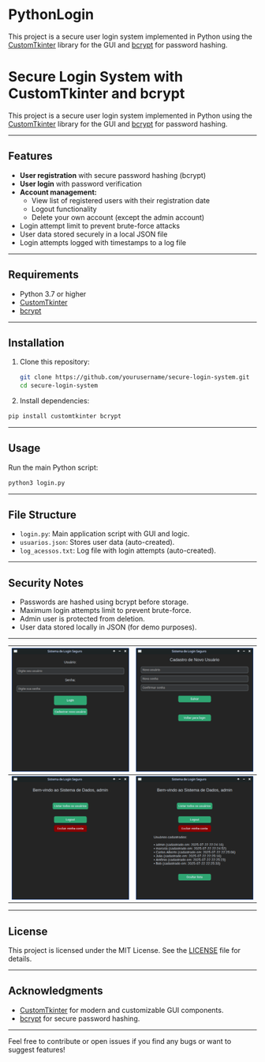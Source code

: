 # PythonLogin
This project is a secure user login system implemented in Python using the [CustomTkinter](https://github.com/TomSchimansky/CustomTkinter) library for the GUI and [bcrypt](https://pypi.org/project/bcrypt/) for password hashing.

# Secure Login System with CustomTkinter and bcrypt

This project is a secure user login system implemented in Python using the [CustomTkinter](https://github.com/TomSchimansky/CustomTkinter) library for the GUI and [bcrypt](https://pypi.org/project/bcrypt/) for password hashing.

---

## Features

- **User registration** with secure password hashing (bcrypt)
- **User login** with password verification
- **Account management:**
  - View list of registered users with their registration date
  - Logout functionality
  - Delete your own account (except the admin account)
- Login attempt limit to prevent brute-force attacks
- User data stored securely in a local JSON file
- Login attempts logged with timestamps to a log file

---

## Requirements

- Python 3.7 or higher
- [CustomTkinter](https://pypi.org/project/customtkinter/)
- [bcrypt](https://pypi.org/project/bcrypt/)

---

## Installation

1. Clone this repository:
   ```bash
   git clone https://github.com/yourusername/secure-login-system.git
   cd secure-login-system
   ```
2. Install dependencies:
  ```bash
  pip install customtkinter bcrypt
  ```
---

## Usage

Run the main Python script:

  ```bash
  python3 login.py
  ```
---

## File Structure

- `login.py`: Main application script with GUI and logic.
- `usuarios.json`: Stores user data (auto-created).
- `log_acessos.txt`: Log file with login attempts (auto-created).

---

## Security Notes

- Passwords are hashed using bcrypt before storage.
- Maximum login attempts limit to prevent brute-force.
- Admin user is protected from deletion.
- User data stored locally in JSON (for demo purposes).

---

| ![Image 1](image/image1.png) | ![Image 2](image/image2.png) |
|:------------------------------:|:------------------------------:|
| ![Image 3](image/image3.png) | ![Image 4](image/image4.png) |


---

## License

This project is licensed under the MIT License. See the [LICENSE](LICENSE) file for details.

---

## Acknowledgments

- [CustomTkinter](https://github.com/TomSchimansky/CustomTkinter) for modern and customizable GUI components.
- [bcrypt](https://pypi.org/project/bcrypt/) for secure password hashing.

---

Feel free to contribute or open issues if you find any bugs or want to suggest features!
